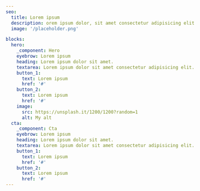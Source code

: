 ```yaml
---
seo:
  title: Lorem ipsum
  description: orem ipsum dolor, sit amet consectetur adipisicing elit. Error et magni minus.
  image: '/placeholder.png'

blocks:
  hero:
    _component: Hero
    eyebrow: Lorem ipsum
    heading: Lorem ipsum dolor sit amet.
    textarea: Lorem ipsum dolor sit amet consectetur adipisicing elit. Deleniti, quos.
    button_1:
      text: Lorem ipsum
      href: '#'
    button_2:
      text: Lorem ipsum
      href: '#'
    image:
      src: https://unsplash.it/1200/1200?random=1
      alt: My alt
  cta:
    _component: Cta
    eyebrow: Lorem ipsum
    heading: Lorem ipsum dolor sit amet.
    textarea: Lorem ipsum dolor sit amet consectetur adipisicing elit. Deleniti, quos.
    button_1:
      text: Lorem ipsum
      href: '#'
    button_2:
      text: Lorem ipsum
      href: '#'
---
```

